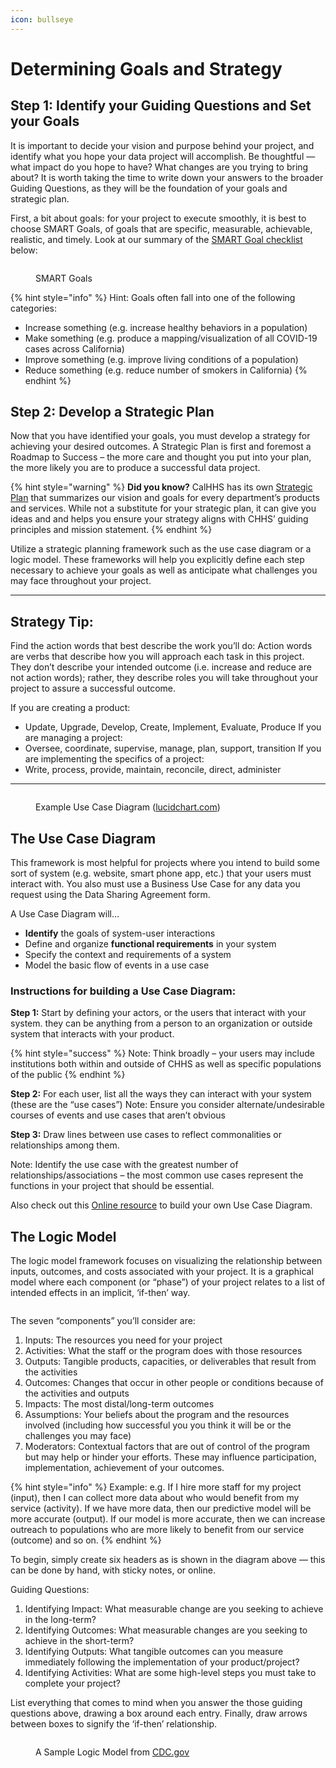 ```yaml
---
icon: bullseye
---
```


# Determining Goals and Strategy

## Step 1: Identify your Guiding Questions and Set your Goals

It is important to decide your vision and purpose behind your project, and identify what you hope your data project will accomplish. Be thoughtful — what impact do you hope to have? What changes are you trying to bring about? It is worth taking the time to write down your answers to the broader Guiding Questions, as they will be the foundation of your goals and strategic plan.

First, a bit about goals: for your project to execute smoothly, it is best to choose SMART Goals, of goals that are specific, measurable, achievable, realistic, and timely. Look at our summary of the [SMART Goal checklist](https://www.mindtools.com/pages/article/smart-goals.htm) below:

<figure><img src="../../.gitbook/assets/image (4) (1) (1).png" alt=""><figcaption><p>SMART Goals</p></figcaption></figure>

{% hint style="info" %}
Hint: Goals often fall into one of the following categories:

* Increase something (e.g. increase healthy behaviors in a population)
* Make something (e.g. produce a mapping/visualization of all COVID-19 cases across California)
* Improve something (e.g. improve living conditions of a population)
* Reduce something (e.g. reduce number of smokers in California)
{% endhint %}

## Step 2: Develop a Strategic Plan

Now that you have identified your goals, you must develop a strategy for achieving your desired outcomes. A Strategic Plan is first and foremost a Roadmap to Success – the more care and thought you put into your plan, the more likely you are to produce a successful data project.

{% hint style="warning" %}
**Did you know?** CalHHS has its own [Strategic Plan](https://www.osi.ca.gov/CalHHS%20IT%20and%20Data%20Strat%20Plan-March-2024-Web508-v4.pdf) that summarizes our vision and goals for every department’s products and services. While not a substitute for your strategic plan, it can give you ideas and and helps you ensure your strategy aligns with CHHS’ guiding principles and mission statement.
{% endhint %}

Utilize a strategic planning framework such as the use case diagram or a logic model. These frameworks will help you explicitly define each step necessary to achieve your goals as well as anticipate what challenges you may face throughout your project.

***

## Strategy Tip:

Find the action words that best describe the work you’ll do: Action words are verbs that describe how you will approach each task in this project. They don’t describe your intended outcome (i.e. increase and reduce are not action words); rather, they describe roles you will take throughout your project to assure a successful outcome.

If you are creating a product:

* Update, Upgrade, Develop, Create, Implement, Evaluate, Produce If you are managing a project:
* Oversee, coordinate, supervise, manage, plan, support, transition If you are implementing the specifics of a project:
* Write, process, provide, maintain, reconcile, direct, administer

***

<figure><img src="../../.gitbook/assets/image (5) (1).png" alt=""><figcaption><p>Example Use Case Diagram (<a href="https://www.lucidchart.com/pages/uml-use-case-diagram">lucidchart.com</a>)</p></figcaption></figure>

## The Use Case Diagram

This framework is most helpful for projects where you intend to build some sort of system (e.g. website, smart phone app, etc.) that your users must interact with. You also must use a Business Use Case for any data you request using the Data Sharing Agreement form.

A Use Case Diagram will…

* **Identify** the goals of system-user interactions
* Define and organize **functional requirements** in your system
* Specify the context and requirements of a system
* Model the basic flow of events in a use case

### Instructions for building a Use Case Diagram:

**Step 1:** Start by defining your actors, or the users that interact with your system. they can be anything from a person to an organization or outside system that interacts with your product.

{% hint style="success" %}
Note: Think broadly – your users may include institutions both within and outside of CHHS as well as specific populations of the public
{% endhint %}

**Step 2:** For each user, list all the ways they can interact with your system (these are the “use cases”) Note: Ensure you consider alternate/undesirable courses of events and use cases that aren’t obvious

**Step 3:** Draw lines between use cases to reflect commonalities or relationships among them.

Note: Identify the use case with the greatest number of relationships/associations – the most common use cases represent the functions in your project that should be essential.

Also check out this [Online resource](https://online.visual-paradigm.com/diagrams/solutions/free-use-case-diagram-tool/) to build your own Use Case Diagram.

## The Logic Model

The logic model framework focuses on visualizing the relationship between inputs, outcomes, and costs associated with your project. It is a graphical model where each component (or “phase”) of your project relates to a list of intended effects in an implicit, ‘if-then’ way.

<figure><img src="../../.gitbook/assets/image (6) (1).png" alt=""><figcaption></figcaption></figure>

The seven “components” you’ll consider are:

1. Inputs: The resources you need for your project
2. Activities: What the staff or the program does with those resources
3. Outputs: Tangible products, capacities, or deliverables that result from the activities
4. Outcomes: Changes that occur in other people or conditions because of the activities and outputs
5. Impacts: The most distal/long-term outcomes
6. Assumptions: Your beliefs about the program and the resources involved (including how successful you you think it will be or the challenges you may face)
7. Moderators: Contextual factors that are out of control of the program but may help or hinder your efforts. These may influence participation, implementation, achievement of your outcomes.

{% hint style="info" %}
Example: e.g. If I hire more staff for my project (input), then I can collect more data about who would benefit from my service (activity). If we have more data, then our predictive model will be more accurate (output). If our model is more accurate, then we can increase outreach to populations who are more likely to benefit from our service (outcome) and so on.
{% endhint %}

To begin, simply create six headers as is shown in the diagram above — this can be done by hand, with sticky notes, or online.

Guiding Questions:

1. Identifying Impact: What measurable change are you seeking to achieve in the long-term?
2. Identifying Outcomes: What measurable changes are you seeking to achieve in the short-term?
3. Identifying Outputs: What tangible outcomes can you measure immediately following the implementation of your product/project?
4. Identifying Activities: What are some high-level steps you must take to complete your project?

List everything that comes to mind when you answer the those guiding questions above, drawing a box around each entry. Finally, draw arrows between boxes to signify the ‘if-then’ relationship.

<figure><img src="../../.gitbook/assets/image (7).png" alt=""><figcaption><p>A Sample Logic Model from <a href="https://www.cdc.gov/dhdsp/docs/logic_model.pdf">CDC.gov</a></p></figcaption></figure>
